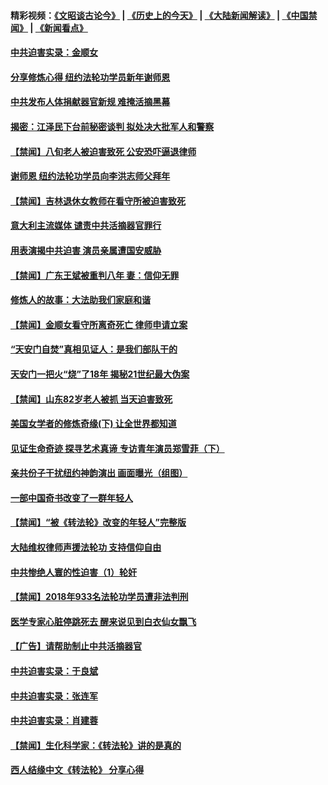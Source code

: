 #### 精彩视频：[《文昭谈古论今》](http://45.32.25.56/wenzhao) | [《历史上的今天》](http://45.32.25.56/today-in-history) | [《大陆新闻解读》](http://45.32.25.56/ntdtv-comedy) | [《中国禁闻》](http://45.32.25.56/ntdtv-news) | [《新闻看点》](http://45.32.25.56/news-insight) 

 #### [中共迫害实录：金顺女](../pages/prog1530/a102505963.md?t=02090031?t=02082131?t=02081831?t=02081531?t=02081331) 

#### [分享修炼心得 纽约法轮功学员新年谢师恩](../pages/prog1530/a102505084.md?t=02090031?t=02082131?t=02081831?t=02081531?t=02081331) 

#### [中共发布人体捐献器官新规 难掩活摘黑幕](../pages/prog1530/a102501247.md?t=02090031?t=02082131?t=02081831?t=02081531?t=02081331) 

#### [揭密：江泽民下台前秘密谈判 拟处决大批军人和警察](../pages/prog1530/a102501178.md?t=02090031?t=02082131?t=02081831?t=02081531?t=02081331) 

#### [【禁闻】八旬老人被迫害致死 公安恐吓逼退律师](../pages/prog1530/a102500850.md?t=02090031?t=02082131?t=02081831?t=02081531?t=02081331) 

#### [谢师恩 纽约法轮功学员向李洪志师父拜年](../pages/prog1530/a102499222.md?t=02090031?t=02082131?t=02081831?t=02081531?t=02081331) 

#### [【禁闻】吉林退休女教师在看守所被迫害致死](../pages/prog1530/a102498514.md?t=02090031?t=02082131?t=02081831?t=02081531?t=02081331) 

#### [意大利主流媒体 谴责中共活摘器官罪行](../pages/prog1530/a102497726.md?t=02090031?t=02082131?t=02081831?t=02081531?t=02081331) 

#### [用表演揭中共迫害 演员亲属遭国安威胁](../pages/prog1530/a102497395.md?t=02090031?t=02082131?t=02081831?t=02081531?t=02081331) 

#### [【禁闻】广东王斌被重判八年 妻：信仰无罪](../pages/prog1530/a102496517.md?t=02090031?t=02082131?t=02081831?t=02081531?t=02081331) 

#### [修炼人的故事：大法助我们家庭和谐](../pages/prog1530/a102496392.md?t=02090031?t=02082131?t=02081831?t=02081531?t=02081331) 

#### [【禁闻】金顺女看守所离奇死亡 律师申请立案](../pages/prog1530/a102495792.md?t=02090031?t=02082131?t=02081831?t=02081531?t=02081331) 

#### [“天安门自焚”真相见证人：是我们部队干的](../pages/prog1530/a102495284.md?t=02090031?t=02082131?t=02081831?t=02081531?t=02081331) 

#### [天安门一把火“烧”了18年  揭秘21世纪最大伪案](../pages/prog1530/a102495291.md?t=02090031?t=02082131?t=02081831?t=02081531?t=02081331) 

#### [【禁闻】山东82岁老人被抓 当天迫害致死](../pages/prog1530/a102491964.md?t=02090031?t=02082131?t=02081831?t=02081531?t=02081331) 

#### [美国女学者的修炼奇缘(下) 让全世界都知道](../pages/prog1530/a102491028.md?t=02090031?t=02082131?t=02081831?t=02081531?t=02081331) 

#### [见证生命奇迹 探寻艺术真谛 专访青年演员郑雪菲（下）](../pages/prog1530/a102489756.md?t=02090031?t=02082131?t=02081831?t=02081531?t=02081331) 

#### [亲共份子干扰纽约神韵演出 画面曝光（组图）](../pages/prog1530/a102489208.md?t=02090031?t=02082131?t=02081831?t=02081531?t=02081331) 

#### [一部中国奇书改变了一群年轻人](../pages/prog1530/a102487537.md?t=02090031?t=02082131?t=02081831?t=02081531?t=02081331) 

#### [【禁闻】“被《转法轮》改变的年轻人”完整版](../pages/prog1530/a102487106.md?t=02090031?t=02082131?t=02081831?t=02081531?t=02081331) 

#### [大陆维权律师声援法轮功 支持信仰自由](../pages/prog1530/a102487251.md?t=02090031?t=02082131?t=02081831?t=02081531?t=02081331) 

#### [中共惨绝人寰的性迫害（1）轮奸](../pages/prog1530/a102486576.md?t=02090031?t=02082131?t=02081831?t=02081531?t=02081331) 

#### [【禁闻】2018年933名法轮功学员遭非法判刑](../pages/prog1530/a102486240.md?t=02090031?t=02082131?t=02081831?t=02081531?t=02081331) 

#### [医学专家心脏停跳死去 醒来说见到白衣仙女飘飞](../pages/prog1530/a102484868.md?t=02090031?t=02082131?t=02081831?t=02081531?t=02081331) 

#### [【广告】请帮助制止中共活摘器官](../pages/prog1530/a1319365.md?t=02090031?t=02082131?t=02081831?t=02081531?t=02081331) 

#### [中共迫害实录：于良斌](../pages/prog1530/a102484298.md?t=02090031?t=02082131?t=02081831?t=02081531?t=02081331) 

#### [中共迫害实录：张连军](../pages/prog1530/a102484301.md?t=02090031?t=02082131?t=02081831?t=02081531?t=02081331) 

#### [中共迫害实录：肖建蓉](../pages/prog1530/a102483471.md?t=02090031?t=02082131?t=02081831?t=02081531?t=02081331) 

#### [【禁闻】生化科学家：《转法轮》讲的是真的](../pages/prog1530/a102482532.md?t=02090031?t=02082131?t=02081831?t=02081531?t=02081331) 

#### [西人结缘中文《转法轮》 分享心得](../pages/prog1530/a102481647.md?t=02090031?t=02082131?t=02081831?t=02081531?t=02081331) 

